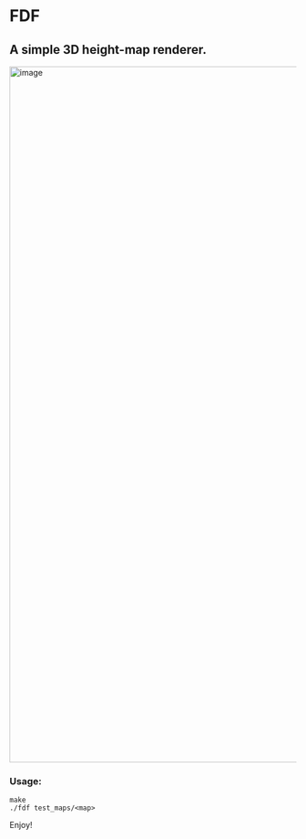 # FDF
## A simple 3D height-map renderer. 

<img width="1221" alt="image" src="https://user-images.githubusercontent.com/38974857/64865951-30b79000-d643-11e9-8eb8-437839bfff25.png">

### Usage:

    make
    ./fdf test_maps/<map>
    
Enjoy!
